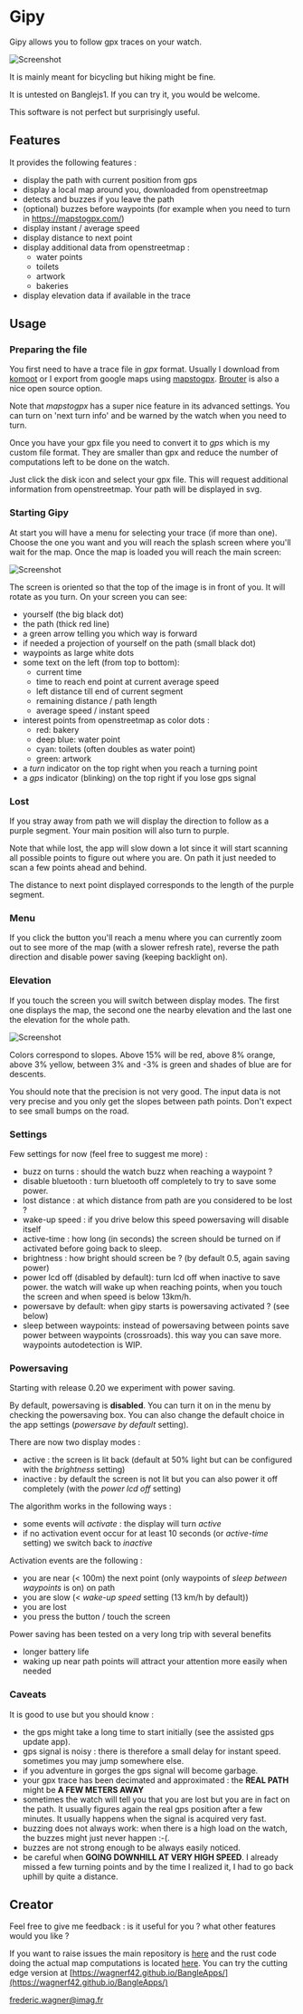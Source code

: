 # Gipy

Gipy allows you to follow gpx traces on your watch.

![Screenshot](splash.png)


It is mainly meant for bicycling but hiking might be fine.

It is untested on Banglejs1. If you can try it, you would be welcome.

This software is not perfect but surprisingly useful.

## Features

It provides the following features :

- display the path with current position from gps
- display a local map around you, downloaded from openstreetmap
- detects and buzzes if you leave the path
- (optional) buzzes before waypoints
(for example when you need to turn in https://mapstogpx.com/)
- display instant / average speed
- display distance to next point
- display additional data from openstreetmap :
    - water points
    - toilets
    - artwork
    - bakeries
- display elevation data if available in the trace

## Usage

### Preparing the file

You first need to have a trace file in *gpx* format.
Usually I download from [komoot](https://www.komoot.com/) or I export
from google maps using [mapstogpx](https://mapstogpx.com/). [Brouter](https://brouter.damsy.net) is
also a nice open source option.

Note that *mapstogpx* has a super nice feature in its advanced settings.
You can turn on 'next turn info' and be warned by the watch when you need to turn.

Once you have your gpx file you need to convert it to *gps* which is my custom file format.
They are smaller than gpx and reduce the number of computations left to be done on the watch.

Just click the disk icon and select your gpx file.
This will request additional information from openstreetmap.
Your path will be displayed in svg.

### Starting Gipy

At start you will have a menu for selecting your trace (if more than one).
Choose the one you want and you will reach the splash screen where you'll wait for the map.
Once the map is loaded you will reach the main screen:

![Screenshot](legend.png)

The screen is oriented so that the top of the image is in front of you.
It will rotate as you turn.
On your screen you can see:

- yourself (the big black dot)
- the path (thick red line)
- a green arrow telling you which way is forward
- if needed a projection of yourself on the path (small black dot)
- waypoints as large white dots
- some text on the left (from top to bottom):
    * current time
    * time to reach end point at current average speed
    * left distance till end of current segment
    * remaining distance / path length
    * average speed / instant speed
- interest points from openstreetmap as color dots :
    * red: bakery
    * deep blue: water point
    * cyan: toilets (often doubles as water point)
    * green: artwork
- a *turn* indicator on the top right when you reach a turning point
- a *gps* indicator (blinking) on the top right if you lose gps signal

### Lost

If you stray away from path we will display the direction to follow as a purple segment. Your main position will also turn to purple.

Note that while lost, the app will slow down a lot since it will start scanning all possible points to figure out where you
are. On path it just needed to scan a few points ahead and behind.

The distance to next point displayed corresponds to the length of the purple segment.

### Menu

If you click the button you'll reach a menu where you can currently zoom out to see more of the map
(with a slower refresh rate), reverse the path direction and disable power saving (keeping backlight on).

### Elevation

If you touch the screen you will switch between display modes.
The first one displays the map, the second one the nearby elevation and the last one the elevation
for the whole path.

![Screenshot](heights.png)

Colors correspond to slopes.
Above 15% will be red, above 8% orange, above 3% yellow, between 3% and -3% is green and shades of blue
are for descents.

You should note that the precision is not very good. The input data is not very precise and you only get the
slopes between path points. Don't expect to see small bumps on the road.

### Settings

Few settings for now (feel free to suggest me more) :

- buzz on turns : should the watch buzz when reaching a waypoint ?
- disable bluetooth : turn bluetooth off completely to try to save some power.
- lost distance : at which distance from path are you considered to be lost ?
- wake-up speed : if you drive below this speed powersaving will disable itself
- active-time : how long (in seconds) the screen should be turned on if activated before going back to sleep.
- brightness : how bright should screen be ? (by default 0.5, again saving power)
- power lcd off (disabled by default): turn lcd off when inactive to save power. the watch will wake up when reaching points,
when you touch the screen and when speed is below 13km/h.
- powersave by default: when gipy starts is powersaving activated ? (see below)
- sleep between waypoints: instead of powersaving between points save power between waypoints (crossroads). this way you can save more. waypoints autodetection is WIP.

### Powersaving

Starting with release 0.20 we experiment with power saving.

By default, powersaving is **disabled**. You can turn it on in the menu by checking the powersaving box.
You can also change the default choice in the app settings (*powersave by default* setting).

There are now two display modes :

- active : the screen is lit back (default at 50% light but can be configured with the *brightness* setting)
- inactive : by default the screen is not lit but you can also power it off completely (with the *power lcd off* setting)

The algorithm works in the following ways :

- some events will *activate* : the display will turn *active*
- if no activation event occur for at least 10 seconds (or *active-time* setting) we switch back to *inactive*

Activation events are the following :

- you are near (< 100m) the next point (only waypoints of *sleep between waypoints* is on) on path
- you are slow (< *wake-up speed* setting (13 km/h by default))
- you are lost
- you press the button / touch the screen


Power saving has been tested on a very long trip with several benefits

- longer battery life
- waking up near path points will attract your attention more easily when needed

### Caveats

It is good to use but you should know :

- the gps might take a long time to start initially (see the assisted gps update app).
- gps signal is noisy : there is therefore a small delay for instant speed. sometimes you may jump somewhere else.
- if you adventure in gorges the gps signal will become garbage.
- your gpx trace has been decimated and approximated : the **REAL PATH** might be **A FEW METERS AWAY**
- sometimes the watch will tell you that you are lost but you are in fact on the path. It usually figures again
the real gps position after a few minutes. It usually happens when the signal is acquired very fast.
- buzzing does not always work: when there is a high load on the watch, the buzzes might just never happen :-(.
- buzzes are not strong enough to be always easily noticed.
- be careful when **GOING DOWNHILL AT VERY HIGH SPEED**. I already missed a few turning points and by the time I realized it,
I had to go back uphill by quite a distance.

## Creator

Feel free to give me feedback : is it useful for you ? what other features would you like ?

If you want to raise issues the main repository is [here](https://github.com/wagnerf42/BangleApps) and
the rust code doing the actual map computations is located [here](https://github.com/wagnerf42/gps).
You can try the cutting edge version at [https://wagnerf42.github.io/BangleApps/](https://wagnerf42.github.io/BangleApps/)

frederic.wagner@imag.fr
